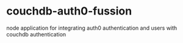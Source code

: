 # couchdb-auth0-fussion
node application for integrating auth0 authentication and users with couchdb authentication